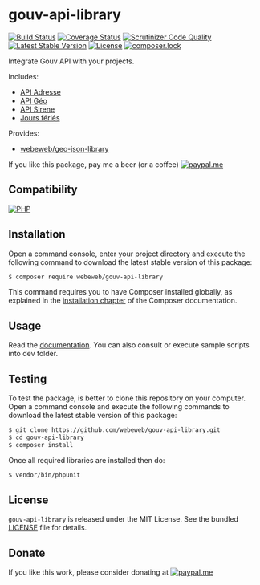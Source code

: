 gouv-api-library
================

[![Build Status](https://img.shields.io/github/actions/workflow/status/webeweb/gouv-api-library/build.yml?style=flat-square)](https://github.com/webeweb/gouv-api-library/actions)
[![Coverage Status](https://img.shields.io/coveralls/github/webeweb/gouv-api-library/master.svg?style=flat-square)](https://coveralls.io/github/webeweb/gouv-api-library?branch=master)
[![Scrutinizer Code Quality](https://img.shields.io/scrutinizer/quality/g/webeweb/gouv-api-library/master.svg?style=flat-square)](https://scrutinizer-ci.com/g/webeweb/gouv-api-library/?branch=master)
[![Latest Stable Version](https://img.shields.io/packagist/v/webeweb/gouv-api-library.svg?style=flat-square)](https://packagist.org/packages/webeweb/gouv-api-library)
[![License](https://img.shields.io/packagist/l/webeweb/gouv-api-library.svg?style=flat-square)](https://packagist.org/packages/webeweb/gouv-api-library)
[![composer.lock](https://img.shields.io/badge/.lock-uncommited-important.svg?style=flat-square)](https://packagist.org/packages/webeweb/gouv-api-library)

Integrate Gouv API with your projects.

Includes:

- [API Adresse](https://adresse.data.gouv.fr/api-doc/adresse)
- [API Géo](https://api.gouv.fr/documentation/api-geo)
- [API Sirene](https://entreprise.data.gouv.fr/api_doc/sirene)
- [Jours fériés](https://api.gouv.fr/documentation/jours-feries)

Provides:

- [webeweb/geo-json-library](https://github.com/webeweb/geo-json-library)

If you like this package, pay me a beer (or a coffee)
[![paypal.me](https://img.shields.io/badge/paypal.me-webeweb-0070ba.svg?style=flat-square&logo=paypal)](https://www.paypal.me/webeweb)

## Compatibility

[![PHP](https://img.shields.io/packagist/php-v/webeweb/gouv-api-library.svg?style=flat-square)](http://php.net)

## Installation

Open a command console, enter your project directory and execute the following
command to download the latest stable version of this package:

```bash
$ composer require webeweb/gouv-api-library
```

This command requires you to have Composer installed globally, as explained in
the [installation chapter](https://getcomposer.org/doc/00-intro.md) of the
Composer documentation.

## Usage

Read the [documentation](doc/index.md). You can also consult or execute sample
scripts into dev folder.

## Testing

To test the package, is better to clone this repository on your computer.
Open a command console and execute the following commands to download the latest
stable version of this package:

```bash
$ git clone https://github.com/webeweb/gouv-api-library.git
$ cd gouv-api-library
$ composer install
```

Once all required libraries are installed then do:

```bash
$ vendor/bin/phpunit
```

## License

`gouv-api-library` is released under the MIT License. See the bundled [LICENSE](LICENSE)
file for details.

## Donate

If you like this work, please consider donating at
[![paypal.me](https://img.shields.io/badge/paypal.me-webeweb-0070ba.svg?style=flat-square&logo=paypal)](https://www.paypal.me/webeweb)
